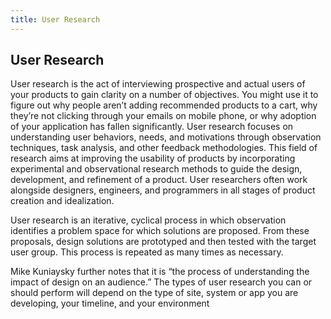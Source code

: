 ```yaml
---
title: User Research
---
```

## User Research

User research is the act of interviewing prospective and actual users of your products to gain clarity on a number of objectives. You might use it to figure out why people aren’t adding recommended products to a cart, why they’re not clicking through your emails on mobile phone, or why adoption of your application has fallen significantly. User research focuses on understanding user behaviors, needs, and motivations through observation techniques, task analysis, and other feedback methodologies. This field of research aims at improving the usability of products by incorporating experimental and observational research methods to guide the design, development, and refinement of a product. User researchers often work alongside designers, engineers, and programmers in all stages of product creation and idealization.

User research is an iterative, cyclical process in which observation identifies a problem space for which solutions are proposed. From these proposals, design solutions are prototyped and then tested with the target user group. This process is repeated as many times as necessary.

Mike Kuniaysky further notes that it is “the process of understanding the impact of design on an audience.” The types of user research you can or should perform will depend on the type of site, system or app you are developing, your timeline, and your environment
